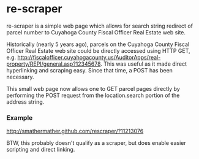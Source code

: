 re-scraper
==========

re-scraper is a simple web page which allows for search string redirect of parcel number to Cuyahoga County Fiscal Officer Real Estate web site.

Historically (nearly 5 years ago), parcels on the Cuyahoga County Fiscal Officer Real Estate web site could be directly accessed using HTTP GET, e.g. http://fiscalofficer.cuyahogacounty.us/AuditorApps/real-property/REPI/general.asp?12345678.  This was useful as it made direct hyperlinking and scraping easy.  Since that time, a POST has been necessary.

This small web page now allows one to GET parcel pages directly by performing the POST request from the location.search portion of the address string.

### Example

http://smathermather.github.com/rescraper/?11213076

BTW, this probably doesn't qualify as a scraper, but does enable easier scripting and direct linking.
